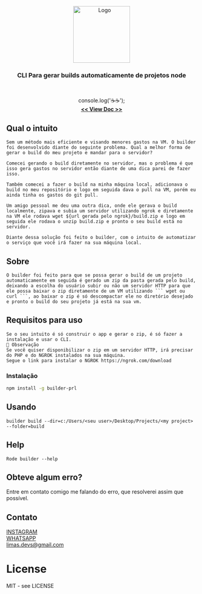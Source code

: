 <p align="center">
    <a href="https://github.com/joao-lim4">
        <img src="https://i.ibb.co/k00WVgN/logo.png" alt="Logo" width="150">
    </a>
    <br/>
    <h3 align="center">CLI Para gerar builds automaticamente de projetos node</h3>
    <br/>
    <p align="center">
        console.log('☕☕');
        <br />
        <a href="https://github.com/joao-lim4/builder"><strong> << View Doc >></strong></a>
    </p>
</p>


## Qual o intuito
    Sem um método mais eficiente e visando menores gastos na VM. O builder foi desenvolvido diante do seguinte problema. Qual a melhor forma de gerar o build do meu projeto e mandar para o servidor?
 
    Comecei gerando o build diretamente no servidor, mas o problema é que isso gera gastos no servidor então diante de uma dica parei de fazer isso.
 
    Também comecei a fazer o build na minha máquina local, adicionava o build no meu repositório e logo em seguida dava o pull na VM, porém eu ainda tinha os gastos do git pull.
 
    Um amigo pessoal me deu uma outra dica, onde ele gerava o build localmente, zipava e subia um servidor utilizando ngrok e diretamente na VM ele rodava wget ${url gerada pelo ngrok}/build.zip e logo em seguida ele rodava o unzip build.zip e pronto o seu build está no servidor.
 
    Diante dessa solução foi feito o builder, com o intuito de automatizar o serviço que você irá fazer na sua máquina local.

## Sobre
    O builder foi feito para que se possa gerar o build de um projeto automaticamente em seguida é gerado um zip da pasta gerada pelo build, deixando a escolha do usuário subir ou não um servidor HTTP para que ele possa baixar o zip diretamente de um VM utilizando ``` wget ou curl ```, ao baixar o zip é só descompactar ele no diretório desejado e pronto o build do seu projeto já está na sua vm.


## Requisitos para uso
    Se o seu intuito é só construir o app e gerar o zip, é só fazer a instalação e usar o CLI.
    👀 Observação
    Se você quiser disponibilizar o zip em um servidor HTTP, irá precisar do PHP e do NGROK instalados na sua máquina.
    Segue o link para instalar o NGROK https://ngrok.com/download

### Instalação
```sh
npm install -g builder-prl
```


## Usando
    builder build --dir=c:/Users/<seu user>/Desktop/Projects/<my project> --folder=build

## Help 
    Rode builder --help


## Obteve algum erro?
Entre em contato comigo me falando do erro, que resolverei assim que possível.

## Contato
[INSTAGRAM](https://www.instagram.com/joao_lim4/)
<br/>
[WHATSAPP](https://api.whatsapp.com/send/?phone=%2B5531989013076&text=Ola%20vim%20pelo%20seu%20primeiro%20projeto%20react&app_absent=0&lang=pt_br)
<br/>
limas.devs@gmail.com

# License
MIT - see LICENSE


